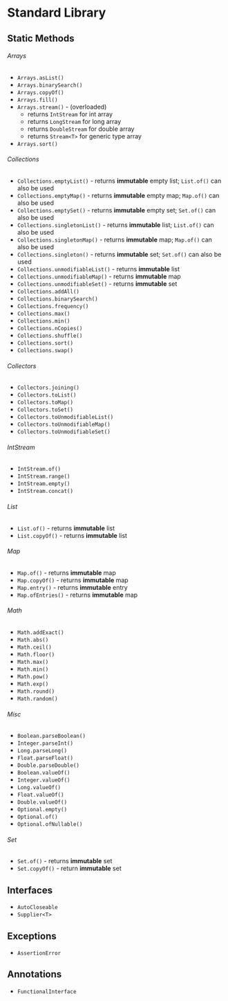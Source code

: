 # Standard Library

## Static Methods

###### Arrays

* `Arrays.asList()`
* `Arrays.binarySearch()`
* `Arrays.copyOf()`
* `Arrays.fill()`
* `Arrays.stream()` - (overloaded)
  * returns `IntStream` for int array
  * returns `LongStream` for long array
  * returns `DoubleStream` for double array
  * returns `Stream<T>` for generic type array
* `Arrays.sort()`

###### Collections

* `Collections.emptyList()` - returns **immutable** empty list; `List.of()` can also be used
* `Collections.emptyMap()` - returns **immutable** empty map; `Map.of()` can also be used
* `Collections.emptySet()` - returns **immutable** empty set; `Set.of()` can also be used
* `Collections.singletonList()` - returns **immutable** list; `List.of()` can also be used
* `Collections.singletonMap()` - returns **immutable** map; `Map.of()` can also be used
* `Collections.singleton()` - returns **immutable** set; `Set.of()` can also be used
* `Collections.unmodifiableList()` - returns **immutable** list
* `Collections.unmodifiableMap()` - returns **immutable** map
* `Collections.unmodifiableSet()` - returns **immutable** set
* `Collections.addAll()`
* `Collections.binarySearch()`
* `Collections.frequency()`
* `Collections.max()`
* `Collections.min()`
* `Collections.nCopies()`
* `Collections.shuffle()`
* `Collections.sort()`
* `Collections.swap()`

###### Collectors

* `Collectors.joining()`
* `Collectors.toList()`
* `Collectors.toMap()`
* `Collectors.toSet()`
* `Collectors.toUnmodifiableList()`
* `Collectors.toUnmodifiableMap()`
* `Collectors.toUnmodifiableSet()`

###### IntStream

* `IntStream.of()`
* `IntStream.range()`
* `IntStream.empty()`
* `IntStream.concat()`

###### List

* `List.of()` - returns **immutable** list
* `List.copyOf()` - returns **immutable** list

###### Map

* `Map.of()` - returns **immutable** map
* `Map.copyOf()` - returns **immutable** map
* `Map.entry()` - returns **immutable** entry
* `Map.ofEntries()` - returns **immutable** map

###### Math

* `Math.addExact()`
* `Math.abs()`
* `Math.ceil()`
* `Math.floor()`
* `Math.max()`
* `Math.min()`
* `Math.pow()`
* `Math.exp()`
* `Math.round()`
* `Math.random()`

###### Misc

* `Boolean.parseBoolean()`
* `Integer.parseInt()`
* `Long.parseLong()`
* `Float.parseFloat()`
* `Double.parseDouble()`
* `Boolean.valueOf()`
* `Integer.valueOf()`
* `Long.valueOf()`
* `Float.valueOf()`
* `Double.valueOf()`
* `Optional.empty()`
* `Optional.of()`
* `Optional.ofNullable()`

###### Set

* `Set.of()` - returns **immutable** set
* `Set.copyOf()` - return **immutable** set

## Interfaces

* `AutoCloseable`
* `Supplier<T>`

## Exceptions

* `AssertionError`

## Annotations

* `FunctionalInterface`

